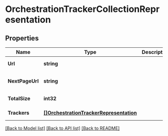 # OrchestrationTrackerCollectionRepresentation

## Properties
Name | Type | Description | Notes
------------ | ------------- | ------------- | -------------
**Url** | **string** |  | [default to null]
**NextPageUrl** | **string** |  | [optional] [default to null]
**TotalSize** | **int32** |  | [default to null]
**Trackers** | [**[]OrchestrationTrackerRepresentation**](OrchestrationTrackerRepresentation.md) |  | [default to null]

[[Back to Model list]](../README.md#documentation-for-models) [[Back to API list]](../README.md#documentation-for-api-endpoints) [[Back to README]](../README.md)


